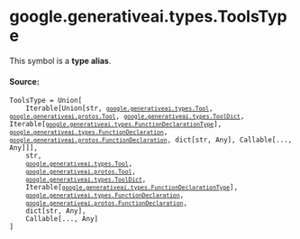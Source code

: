 
# google.generativeai.types.ToolsType

<!-- Insert buttons and diff -->
This symbol is a **type alias**.



#### Source:

<pre class="devsite-click-to-copy prettyprint lang-py tfo-signature-link">
<code>ToolsType = Union[
    Iterable[Union[str, <a href="../../../google/generativeai/types/Tool.md"><code>google.generativeai.types.Tool</code></a>, <a href="../../../google/generativeai/protos/Tool.md"><code>google.generativeai.protos.Tool</code></a>, <a href="../../../google/generativeai/types/ToolDict.md"><code>google.generativeai.types.ToolDict</code></a>, Iterable[<a href="../../../google/generativeai/types/FunctionDeclarationType.md"><code>google.generativeai.types.FunctionDeclarationType</code></a>], <a href="../../../google/generativeai/types/FunctionDeclaration.md"><code>google.generativeai.types.FunctionDeclaration</code></a>, <a href="../../../google/generativeai/protos/FunctionDeclaration.md"><code>google.generativeai.protos.FunctionDeclaration</code></a>, dict[str, Any], Callable[..., Any]]],
    str,
    <a href="../../../google/generativeai/types/Tool.md"><code>google.generativeai.types.Tool</code></a>,
    <a href="../../../google/generativeai/protos/Tool.md"><code>google.generativeai.protos.Tool</code></a>,
    <a href="../../../google/generativeai/types/ToolDict.md"><code>google.generativeai.types.ToolDict</code></a>,
    Iterable[<a href="../../../google/generativeai/types/FunctionDeclarationType.md"><code>google.generativeai.types.FunctionDeclarationType</code></a>],
    <a href="../../../google/generativeai/types/FunctionDeclaration.md"><code>google.generativeai.types.FunctionDeclaration</code></a>,
    <a href="../../../google/generativeai/protos/FunctionDeclaration.md"><code>google.generativeai.protos.FunctionDeclaration</code></a>,
    dict[str, Any],
    Callable[..., Any]
]
</code></pre>



<!-- Placeholder for "Used in" -->
